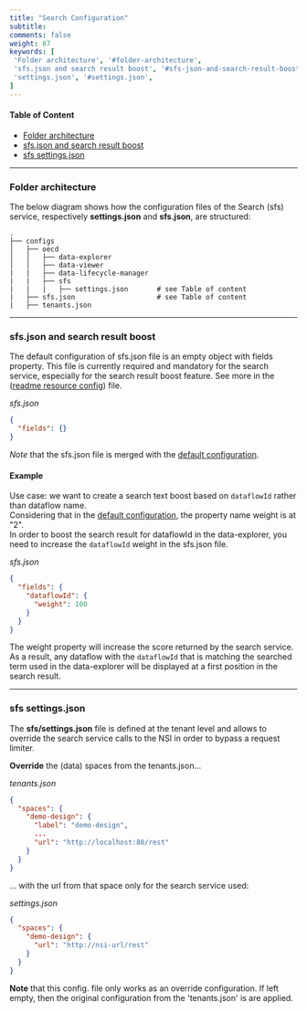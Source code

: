 ```yaml
---
title: "Search Configuration"
subtitle: 
comments: false
weight: 87
keywords: [
 'Folder architecture', '#folder-architecture',
 'sfs.json and search result boost', '#sfs-json-and-search-result-boost',
 'settings.json', '#settings.json',
]
---
```


#### Table of Content
- [Folder architecture](#folder-architecture)
- [sfs.json and search result boost](#sfs-json-and-search-result-boost)
- [sfs settings.json](#sfs-settings.json)

---

### Folder architecture
The below diagram shows how the configuration files of the Search (sfs) service, respectively **settings.json** and **sfs.json**, are structured:

```
.
├── configs
│   ├── oecd
│   │   ├── data-explorer
│   │   ├── data-viewer
|   |   ├── data-lifecycle-manager
|   |   ├── sfs
|   |   |   ├── settings.json       # see Table of content
|   ├── sfs.json                    # see Table of content
|   ├── tenants.json
```

---

### sfs.json and search result boost
The default configuration of sfs.json file is an empty object with fields property. This file is currently required and mandatory for the search service, especially for the search result boost feature. See more in the ([readme resource config](https://gitlab.com/sis-cc/.stat-suite/dotstatsuite-sdmx-faceted-search#resource-config)) file.

*sfs.json*
```json
{
  "fields": {}
}
```

*Note* that the sfs.json file is merged with the [default configuration](https://gitlab.com/sis-cc/.stat-suite/dotstatsuite-sdmx-faceted-search/-/blob/develop/src/server/init/params.js).

#### Example
Use case: we want to create a search text boost based on `dataflowId` rather than dataflow name.  
Considering that in the [default configuration](https://gitlab.com/sis-cc/.stat-suite/dotstatsuite-sdmx-faceted-search/-/blob/develop/src/server/init/params.js), the property name weight is at "2".  
In order to boost the search result for dataflowId in the data-explorer, you need to increase the `dataflowId` weight in the sfs.json file.

*sfs.json*
```json
{
  "fields": {
    "dataflowId": {
      "weight": 100
    }
  }
}
```

The weight property will increase the score returned by the search service. As a result, any dataflow with the `dataflowId` that is matching the searched term used in the data-explorer will be displayed at a first position in the search result.  

---

### sfs settings.json
The **sfs/settings.json** file is defined at the tenant level and allows to override the search service calls to the NSI in order to bypass a request limiter.

**Override** the (data) spaces from the tenants.json... 

*tenants.json*
```json
{
  "spaces": {
    "demo-design": {
      "label": "demo-design",
      ...
      "url": "http://localhost:80/rest"
    }
  }
}
```

... with the url from that space only for the search service used:  

*settings.json*
```json
{
  "spaces": {
    "demo-design": {
      "url": "http://nsi-url/rest"
    }
  }
}
```

**Note** that this config. file only works as an override configuration. If left empty, then the original configuration from the 'tenants.json' is are applied.
